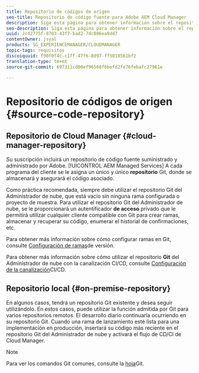 ```yaml
---
title: Repositorio de códigos de origen
seo-title: Repositorio de código fuente para Adobe AEM Cloud Manager
description: Siga esta página para obtener información sobre el repositorio de Git que está aprovisionado para cada programa que tenga en Cloud Manager.
seo-description: Siga esta página para obtener información sobre el repositorio de Git suministrado para cada programa que tenga en Adobe AEM Cloud Manager.
uuid: 2c42775f-8703-43f7-bad2-7dc086ea9dd7
contentOwner: jsyal
products: SG_EXPERIENCEMANAGER/CLOUDMANAGER
topic-tags: requisitos
discoiquuid: f90f0f4c-c1ff-47f6-8d97-ff5018561bf2
translation-type: tm+mt
source-git-commit: 697311cd00ef96568f6befd2fe76febafc27961e

---
```



# Repositorio de códigos de origen {#source-code-repository}

## Repositorio de Cloud Manager {#cloud-manager-repository}

Su suscripción incluirá un repositorio de código fuente suministrado y administrado por Adobe. [!UICONTROL AEM Managed Services] A cada programa del cliente se le asigna un único y único **repositorio** Git, donde se almacenará y asegurará el código asociado.

Como práctica recomendada, siempre debe utilizar el repositorio Git del Administrador de nube, que está vacío sin ninguna rama configurada o proyecto de muestra. Para utilizar el repositorio Git del Administrador de nube, se le proporcionará un autentificador **de acceso** privado que le permitirá utilizar cualquier cliente compatible con Git para crear ramas, almacenar y recuperar su código, enumerar el historial de confirmaciones, etc.

Para obtener más información sobre cómo configurar ramas en Git, consulte [Configuración de ramas](configure-your-release-branches.md)de versión.

Para obtener más información sobre cómo utilizar el repositorio **Git** del Administrador de nube con la canalización CI/CD, consulte [Configuración de la canalización](configuring-pipeline.md)CI/CD.

## Repositorio local {#on-premise-repository}

En algunos casos, tendrá un repositorio Git existente y desea seguir utilizándolo. En estos casos, puede utilizar la función admitida por Git para varios repositorios remotos. El desarrollo diario continuaría ocurriendo en su repositorio Git. Cuando una rama de lanzamiento esté lista para una implementación en producción, insertará su código más reciente en el repositorio Git del Administrador de nube y activará el flujo de CD/CI de Cloud Manager.

>[!NOTE]
>
>Para ver los comandos Git comunes, consulte la [hoja](https://education.github.com/git-cheat-sheet-education.pdf)Git.


